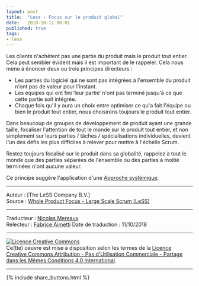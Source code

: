 ```yaml
---
layout: post
title:  "Less - Focus sur le produit global"
date:   2018-10-11 00:01
published: true
tags:
- less
---
```


Les clients n'achètent pas une partie du produit mais le produit tout entier. Cela peut sembler évident mais il est important de le rappeler. Cela nous mène à énoncer deux ou trois principes directeurs :

* Les parties du logiciel qui ne sont pas intégrées à l'ensemble du produit n'ont pas de valeur pour l'instant.
* Les équipes qui ont fini ‘leur partie‘ n'ont pas terminé jusqu'à ce que cette partie soit intégrée.
* Chaque fois qu'il y aura un choix entre optimiser ce qu'a fait l'équipe ou bien le produit tout entier, nous choisirons toujours le produit tout entier.

Dans beaucoup de groupes de développement de produit ayant une grande taille, focaliser l'attention de tout le monde sur le produit tout entier, et non simplement sur leurs parties / tâches / spécialisations individuelles, devient l'un des défis les plus difficiles à relever pour mettre à l'échelle Scrum.

Restez toujours focalisé sur le produit dans sa globalité, rappelez à tout le monde que des parties séparées de l'ensemble ou des parties à moitié terminées n'ont aucune valeur.

Ce principe suggère l'application d'une [Approche systémique](https://less.works/less/principles/systems-thinking.html).


---
Auteur : [The LeSS Company B.V.]  
Source : [Whole Product Focus - Large Scale Scrum (LeSS)](https://less.works/less/principles/whole-product-focus.html)  

---
Traducteur : [Nicolas Mereaux](http://www.les-traducteurs-agiles.org/traducteurs/)  
Relecteur : [Fabrice Aimetti](http://www.fabrice-aimetti.fr/)
Date de traduction : 11/10/2018  

---

<a rel="license" href="http://creativecommons.org/licenses/by-nc-sa/4.0/"><img alt="Licence Creative Commons" style="border-width:0" src="http://i.creativecommons.org/l/by-nc-sa/4.0/88x31.png" /></a><br />Ce(tte) oeuvre est mise à disposition selon les termes de la <a rel="license" href="http://creativecommons.org/licenses/by-nc-sa/4.0/">Licence Creative Commons Attribution - Pas d'Utilisation Commerciale - Partage dans les Mêmes Conditions 4.0 International</a>.

---

{% include share_buttons.html %}

